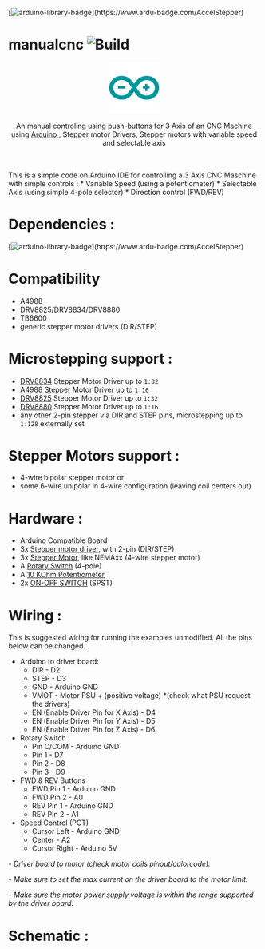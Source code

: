 [![arduino-library-badge](https://www.ardu-badge.com/badge/AccelStepper.svg?)](https://www.ardu-badge.com/AccelStepper)
# manualcnc ![Build](https://github.com/Droghi/manualcnc/actions/workflows/blank.yml/badge.svg)

<div align="center">
  <p>
      <img width="20%" src="img/arduino-icon.svg">
  </p>
  <p> An manual controling using push-buttons for 3 Axis of an CNC Machine using  <a href="https://www.arduino.cc"> Arduino </a>, Stepper motor Drivers, Stepper motors with variable speed and selectable axis </p>
</div>
<br>
<br>
This is a simple code on Arduino IDE for controlling a 3 Axis CNC Maschine with simple controls :
  * Variable Speed (using a potentiometer)
  * Selectable Axis (using simple 4-pole selector)
  * Direction control (FWD/REV)

# Dependencies :

[![arduino-library-badge](https://www.ardu-badge.com/badge/AccelStepper.svg?)](https://www.ardu-badge.com/AccelStepper)


# Compatibility

  * A4988
  * DRV8825/DRV8834/DRV8880
  * TB6600
  * generic stepper motor drivers (DIR/STEP)

# Microstepping support :

   - <a href="https://www.pololu.com/product/2134">DRV8834</a> Stepper Motor Driver up to `1:32`
   - <a href="https://www.pololu.com/product/1182">A4988</a> Stepper Motor Driver up to `1:16`
   - <a href="https://www.pololu.com/product/2131">DRV8825</a> Stepper Motor Driver up to `1:32`
   - <a href="https://www.pololu.com/product/2971">DRV8880</a> Stepper Motor Driver up to `1:16`
   - any other 2-pin stepper via DIR and STEP pins, microstepping up to `1:128` externally set

# Stepper Motors support :

  - 4-wire bipolar stepper motor or 
  - some 6-wire unipolar in 4-wire configuration (leaving coil centers out)

# Hardware :

  * Arduino Compatible Board
  * 3x <a href="https://www.pololu.com/category/120/stepper-motor-drivers">Stepper motor driver</a>, with 2-pin (DIR/STEP)
  * 3x <a href="http://www.circuitspecialists.com/stepper-motor">Stepper Motor</a>, like NEMAxx (4-wire stepper motor)
  * A <a href="https://www.tme.eu/en/details/ck1031/rotary-switches/lorlin/">Rotary Switch</a> (4-pole)
  * A <a href="https://www.tme.eu/en/details/prp167-10k-a/carbon-single-turn-potentiometers/telpod/prp167-10k-a-20p1/">10 KOhm Potentiometer</a>
  * 2x <a href="https://www.tme.eu/en/details/r13-553bl-01/standard-switches/sci/">ON-OFF SWITCH</a> (SPST)

# Wiring :

This is suggested wiring for running the examples unmodified. All the pins below can be changed.

- Arduino to driver board:
    - DIR - D2
    - STEP - D3
    - GND - Arduino GND
    - VMOT - Motor PSU + (positive voltage) *(check what PSU request the drivers)
    - EN (Enable Driver Pin for X Axis) - D4
    - EN (Enable Driver Pin for Y Axis) - D5
    - EN (Enable Driver Pin for Z Axis) - D6
- Rotary Switch :
    - Pin C/COM - Arduino GND
    - Pin 1 - D7
    - Pin 2 - D8
    - Pin 3 - D9
- FWD & REV Buttons
    - FWD Pin 1 - Arduino GND
    - FWD Pin 2 - A0
    - REV Pin 1 - Arduino GND
    - REV Pin 2 - A1
- Speed Control (POT)
    - Cursor Left - Arduino GND
    - Center - A2
    - Cursor Right - Arduino 5V


*- Driver board to motor (check motor coils pinout/colorcode).*

*- Make sure to set the max current on the driver board to the motor limit.*

*- Make sure the motor power supply voltage is within the range supported by the driver board.*


# Schematic :


